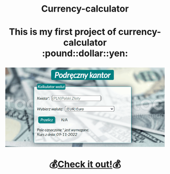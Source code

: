 <h1 align="center">Currency-calculator<h1>

<div align="center">This is my first project of currency-calculator</div>

<div align="center">:pound::dollar::yen:

![Screenshot](https://raw.githubusercontent.com/tamahawk1908/Currency-calculator/main/images/AnimationCurrencycalculator.gif)

:moneybag:[Check it out!](https://tamahawk1908.github.io/Currency-calculator/):moneybag:
</div>
